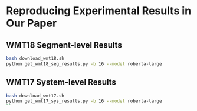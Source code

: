 # Reproducing Experimental Results in Our Paper

## WMT18 Segment-level Results
```sh
bash download_wmt18.sh
python get_wmt18_seg_results.py -b 16 --model roberta-large
```


## WMT17 System-level Results
```sh
bash download_wmt17.sh
python get_wmt17_sys_results.py -b 16 --model roberta-large
``